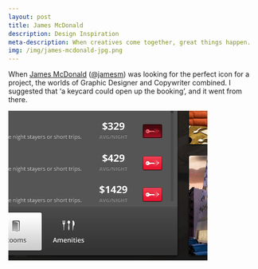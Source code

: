 ```yaml
---
layout: post
title: James McDonald
description: Design Inspiration
meta-description: When creatives come together, great things happen.
img: /img/james-mcdonald-jpg.png
---
```


When [James McDonald](http://enthusiastic.co) ([@jamesm](https://twitter.com/jamesm)) was looking for the perfect icon for a project, the worlds of Graphic Designer and Copywriter combined. I suggested that ‘a keycard could open up the booking’, and it went from there.

<img src="/img/james-mcdonald-screenshot.png">
 